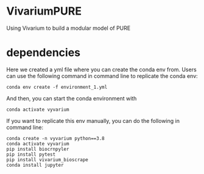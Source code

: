 # VivariumPURE
Using Vivarium to build a modular model of PURE

# dependencies

Here we created a yml file where you can create the conda env from. Users can use the following command in command line to replicate the conda env:
```
conda env create -f environment_1.yml
```

And then, you can start the conda environment with
```
conda activate vyvarium
```


If you want to replicate this env manually, you can do the following in command line:
```
conda create -n vyvarium python==3.8
conda activate vyvarium
pip install biocrnpyler
pip install pytest
pip install vivarium_bioscrape
conda install jupyter 
```


